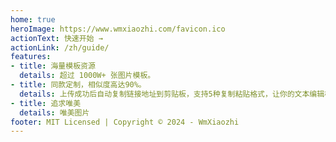 ```yaml
---
home: true
heroImage: https://www.wmxiaozhi.com/favicon.ico
actionText: 快速开始 →
actionLink: /zh/guide/
features:
- title: 海量模板资源
  details: 超过 1000W+ 张图片模板。
- title: 同款定制，相似度高达90%。
  details: 上传成功后自动复制链接地址到剪贴板，支持5种复制粘贴格式，让你的文本编辑极致高效。
- title: 追求唯美
  details: 唯美图片
footer: MIT Licensed | Copyright © 2024 - WmXiaozhi
---
```

